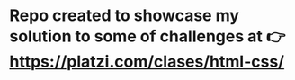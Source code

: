 # Repo created to showcase my solution to some of challenges at 👉 https://platzi.com/clases/html-css/
